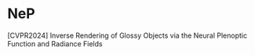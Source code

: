 # NeP
[CVPR2024] Inverse Rendering of Glossy Objects via the Neural Plenoptic Function and Radiance Fields
